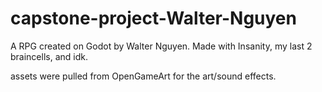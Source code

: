 # capstone-project-Walter-Nguyen
 A RPG created on Godot by Walter Nguyen. Made with Insanity, my last 2 braincells, and idk.

 assets were pulled from OpenGameArt for the art/sound effects.

 
